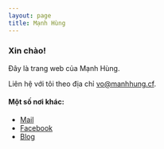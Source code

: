 ```yaml
---
layout: page
title: Mạnh Hùng
---
```

### Xin chào!

Đây là trang web của Mạnh Hùng.

Liên hệ với tôi theo địa chỉ [vo@manhhung.cf](mailto:vo@manhhung.cf).

#### Một số nơi khác:

- [Mail](http://mail.google.com/a/manhhung.cf)
- [Facebook](http://fb.com/)
- [Blog](/blog)
